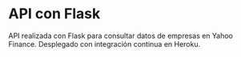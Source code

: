 # API con Flask

API realizada con Flask para consultar datos de empresas en Yahoo Finance. Desplegado con integración continua en Heroku.
